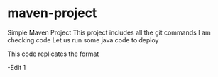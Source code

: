 # maven-project

Simple Maven Project
This project includes all the git commands
I  am checking code
Let us run some java code to deploy

This code replicates the format


-Edit 1
